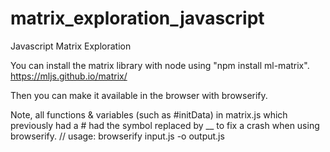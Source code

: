 # matrix_exploration_javascript
Javascript Matrix Exploration

You can install the matrix library with node using "npm install ml-matrix".  
https://mljs.github.io/matrix/

Then you can make it available in the browser with browserify.

Note, all functions & variables (such as #initData) in matrix.js which previously 
had a # had the symbol replaced by __ to fix a crash when using browserify.
// usage: browserify input.js -o output.js
